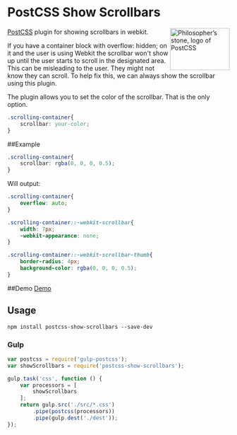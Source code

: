 [PostCSS]:                 https://github.com/postcss/postcss
[Demo]:                    http://jsfiddle.net/lukelarsen/aotz6qLh/

# PostCSS Show Scrollbars

<img align="right" width="135" height="95"
     title="Philosopher’s stone, logo of PostCSS"
     src="http://postcss.github.io/postcss/logo-leftp.png">

[PostCSS] plugin for showing scrollbars in webkit.

If you have a container block with overflow: hidden; on it and the user is using Webkit the scrollbar won't show up until the user starts to scroll in the designated area. This can be misleading to the user. They might not know they can scroll. To help fix this, we can always show the scrollbar using this plugin.

The plugin allows you to set the color of the scrollbar. That is the only option.

```css
.scrolling-container{
    scrollbar: your-color;
}
```

##Example

```css
.scrolling-container{
    scrollbar: rgba(0, 0, 0, 0.5);
}
```

Will output:

```css
.scrolling-container{
    overflow: auto;
}

.scrolling-container::-webkit-scrollbar{
    width: 7px;
    -webkit-appearance: none;
}

.scrolling-container::-webkit-scrollbar-thumb{
    border-radius: 4px;
    background-color: rgba(0, 0, 0, 0.5);
}
```

##Demo
[Demo]


## Usage
```
npm install postcss-show-scrollbars --save-dev
```

### Gulp
```js
var postcss = require('gulp-postcss');
var showScrollbars = require('postcss-show-scrollbars');

gulp.task('css', function () {
    var processors = [
        showScrollbars
    ];
    return gulp.src('./src/*.css')
        .pipe(postcss(processors))
        .pipe(gulp.dest('./dest'));
});
```